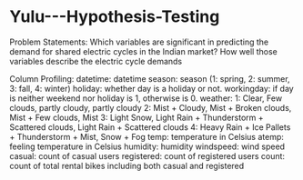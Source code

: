 # Yulu---Hypothesis-Testing
Problem Statements:
Which variables are significant in predicting the demand for shared electric cycles in the Indian market?
How well those variables describe the electric cycle demands

Column Profiling:
datetime: datetime
season: season (1: spring, 2: summer, 3: fall, 4: winter)
holiday: whether day is a holiday or not.
workingday: if day is neither weekend nor holiday is 1, otherwise is 0.
weather:
1: Clear, Few clouds, partly cloudy, partly cloudy
2: Mist + Cloudy, Mist + Broken clouds, Mist + Few clouds, Mist
3: Light Snow, Light Rain + Thunderstorm + Scattered clouds, Light Rain + Scattered clouds
4: Heavy Rain + Ice Pallets + Thunderstorm + Mist, Snow + Fog
temp: temperature in Celsius
atemp: feeling temperature in Celsius
humidity: humidity
windspeed: wind speed
casual: count of casual users
registered: count of registered users
count: count of total rental bikes including both casual and registered
